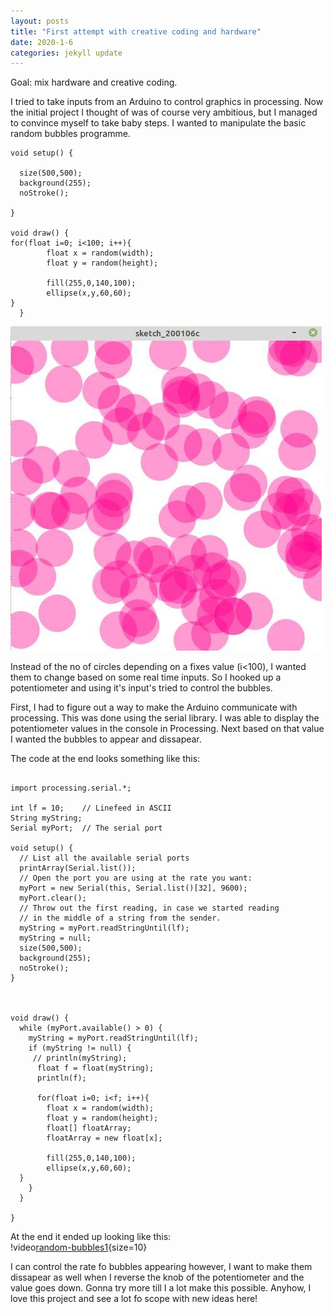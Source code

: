 ```yaml
---
layout: posts
title: "First attempt with creative coding and hardware"
date: 2020-1-6
categories: jekyll update
---
```




Goal: mix hardware and creative coding.

I tried to take inputs from an Arduino to control graphics in processing.  Now the initial project I thought of was of course very ambitious, but I managed to convince myself to take baby steps. I wanted to manipulate the basic random bubbles programme.

```
void setup() {
  
  size(500,500);
  background(255);
  noStroke();
  
}

void draw() {
for(float i=0; i<100; i++){
        float x = random(width);
        float y = random(height);

        fill(255,0,140,100);
        ellipse(x,y,60,60);
}
  }
```
![Random-bubbles](/assets/bubbles.jpg)

Instead of the no of circles depending on a fixes value (i<100), I wanted them to change based on some real time inputs. So I hooked up a potentiometer and using it's input's tried to  control the bubbles.

First, I had to figure out a way to make the Arduino communicate with processing. This was done using the serial library. I was able to display the potentiometer values in the console in Processing. Next based on that value I wanted the bubbles to appear and dissapear.

The code at the end looks something like this:

```
  
import processing.serial.*;

int lf = 10;    // Linefeed in ASCII
String myString;
Serial myPort;  // The serial port

void setup() {
  // List all the available serial ports
  printArray(Serial.list());
  // Open the port you are using at the rate you want:
  myPort = new Serial(this, Serial.list()[32], 9600);
  myPort.clear();
  // Throw out the first reading, in case we started reading 
  // in the middle of a string from the sender.
  myString = myPort.readStringUntil(lf);
  myString = null;
  size(500,500);
  background(255);
  noStroke();
}



void draw() {
  while (myPort.available() > 0) {
    myString = myPort.readStringUntil(lf);
    if (myString != null) {
     // println(myString);
      float f = float(myString);
      println(f); 
      
      for(float i=0; i<f; i++){
        float x = random(width);
        float y = random(height);
        float[] floatArray;
        floatArray = new float[x];

        fill(255,0,140,100);
        ellipse(x,y,60,60);
  }
    }
  }
  
}
```
At the end it ended up looking like this:<br>
!video[random-bubbles1](/assets/bubbles.mp4){size=10}

I can control the rate fo bubbles appearing however, I want to make them dissapear as well when I reverse the knob of the potentiometer and the value goes down. Gonna try more till I a lot make this possible. Anyhow, I love this project and see a lot fo scope with new ideas here!
